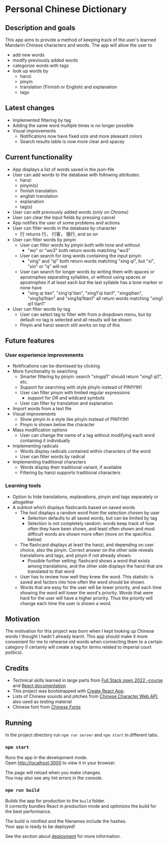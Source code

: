 # Personal Chinese Dictionary

## Description and goals

This app aims to provide a method of keeping track of the user's learned Mandarin Chinese characters and words. The app will allow the user to
- add new words
- modify previously added words
- categorize words with tags
- look up words by
  - hanzi
  - pinyin
  - translation (Finnish or English) and explanation
  - tags

## Latest changes

- Implemented filtering by tag
- Adding the same word multiple times is no longer possible
- Visual improvements
  - Notifications now have fixed size and more pleasant colors
  - Search results table is now more clear and spacey

## Current functionality

- App displays a list of words saved in the json-file
- User can add words to the database with following attributes:
  - hanzi
  - pinyin(s)
  - finnish translation
  - english translation
  - explanation
  - tag(s)
- User can edit previously added words *(only on Chrome)*
- User can clear the input fields by pressing cancel
- App notifies the user of some problems and actions
- User can filter words in the database by character
  - 行 returns 行， 行客， 银行, and so on
- User can filter words by pinyin
  - User can filter words by pinyin both with tone and without
    - "wo" or "wo3" both return words matching "wo3"
  - User can search for long words containing the input pinyin
    - "xing" and "qi" both return words matching "xing qi", but "xi", "xin" or "q" will not
  - User can search for longer words by writing them with spaces or apostrophes separating syllables, or without using spaces or apostrophes if at least each but the last syllable has a tone marker or none have
    - "xing qi tian", "xing'qi'tian", "xing1'qi tian1", "xingqitian", "xing1qi1tian" and "xing1qi1tian1" all return words matching "xing1 qi1 tian1"
- User can filter words by tag
  - User can select tag to filter with from a dropdown menu, but by default no tag is selected and all results will be shown
  - Pinyin and hanzi search still works on top of this

## Future features

### User experience improvements
- Notifications can be dismissed by clicking
- More functionality to searching
  - Smarter filtering by pinyin: search "xingqi1" should return "xing1 qi1", etc.
  - Support for searching with style pīnyīn instead of PIN1YIN1
  - User can filter pinyin with limited regular expressions
    - support for OR and wildcard symbols
  - User can filter by translation and explanation
- Import words from a text file
- Visual improvements
  - Show pinyin in a style like pīnyīn instead of PIN1YIN1
  - Pinyin is shown below the character
- Mass modification options
  - User can change the name of a tag without modifying each word containing it individually
- Implementing radicals
  - Words display radicals contained within characters of the word
  - User can filter words by radical
- Implementing traditional characters
  - Words display their traditional variant, if available
  - Filtering by hanzi supports traditional characters

### Learning tools
- Option to hide translations, explanations, pinyin and tags separately or altogether
- A subtool which displays flashcards based on saved words
  - The tool displays a random word from the selection chosen by user
    - Selection defaults to all saved words, but can be limited by tag
    - Selection is not completely random: words keep track of how often they have been shown, and least often shown and most difficult words are shown more often (more on the specifics below)
  - The flashcard displays at least the hanzi, and depending on user choice, also the pinyin. Correct answer on the other side reveals translations and tags, and pinyin if not already shown.
    - Possible further setting: flashcard shows a word that exists among translations, and the other side displays the hanzi that are translated to that word
  - User has to review how well they knew the word. This statistic is saved and factors into how often the word should be shown.
  - Words that are easy for the user will be lower priority, and each time showing the word will lower the word's priority. Words that were hard for the user will have a higher priority. Thus the priority will change each time the user is shown a word.

## Motivation

The motivation for this project was born when I kept looking up Chinese words I thought I hadn't already learnt. This app should make it more convenient for me to rehearse old words when connecting them to a certain category (I certainly will create a tag for terms related to imperial court politics).

## Credits

- Technical skills learned in large parts from [Full Stack open 2022 -course](https://fullstackopen.com/) and [React documentation](https://reactjs.org/)
- This project was bootstrapped with [Create React App](https://github.com/facebook/create-react-app).
- Lists of Chinese sounds and pitches from [Chinese Character Web API](http://ccdb.hemiola.com/), also used as testing material
- Chinese font from [Chinese Fonts](https://chinesefonts.org/fonts/fzkai-z03-regular)

## Running

In the project directory run `npm run server` and `npm start` in different tabs. 

### `npm start`

Runs the app in the development mode.\
Open [http://localhost:3000](http://localhost:3000) to view it in your browser.

The page will reload when you make changes.\
You may also see any lint errors in the console.

### `npm run build`

Builds the app for production to the `build` folder.\
It correctly bundles React in production mode and optimizes the build for the best performance.

The build is minified and the filenames include the hashes.\
Your app is ready to be deployed!

See the section about [deployment](https://facebook.github.io/create-react-app/docs/deployment) for more information.

